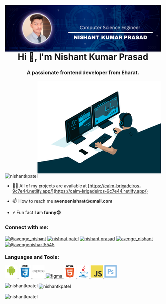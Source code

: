 <img src="./nkp.png " align="right" alt="coding"/>

<h1 align="center">Hi 👋, I'm Nishant Kumar Prasad</h1>
<h3 align="center">A passionate frontend developer from Bharat.</h3>

<img src="./ns.gif " align="right" alt="coding" width=400px/>

<p align="left"> <img src="https://komarev.com/ghpvc/?username=nishantkpatel&label=Profile%20views&color=0e75b6&style=flat" alt="nishantkpatel" /> </p>

- 👨‍💻 All of my projects are available at [https://calm-brigadeiros-9c7e44.netlify.app/](https://calm-brigadeiros-9c7e44.netlify.app/)

- 📫 How to reach me **avengenishant@gmail.com**

- ⚡ Fun fact **I am funny😎**

<h3 align="left">Connect with me:</h3>
<p align="left">
<a href="https://twitter.com/@avenge_nishant" target="blank"><img align="center" src="https://raw.githubusercontent.com/rahuldkjain/github-profile-readme-generator/master/src/images/icons/Social/twitter.svg" alt="@avenge_nishant" height="30" width="40" /></a>
<a href="https://linkedin.com/in/nishnat patel" target="blank"><img align="center" src="https://raw.githubusercontent.com/rahuldkjain/github-profile-readme-generator/master/src/images/icons/Social/linked-in-alt.svg" alt="nishnat patel" height="30" width="40" /></a>
<a href="https://fb.com/nishant prasad" target="blank"><img align="center" src="https://raw.githubusercontent.com/rahuldkjain/github-profile-readme-generator/master/src/images/icons/Social/facebook.svg" alt="nishant prasad" height="30" width="40" /></a>
<a href="https://instagram.com/avenge_nishant" target="blank"><img align="center" src="https://raw.githubusercontent.com/rahuldkjain/github-profile-readme-generator/master/src/images/icons/Social/instagram.svg" alt="avenge_nishant" height="30" width="40" /></a>
<a href="https://www.youtube.com/c/@avengenishant5545" target="blank"><img align="center" src="https://raw.githubusercontent.com/rahuldkjain/github-profile-readme-generator/master/src/images/icons/Social/youtube.svg" alt="@avengenishant5545" height="30" width="40" /></a>
</p>

<h3 align="left">Languages and Tools:</h3>
<p align="left"> <a href="https://developer.android.com" target="_blank" rel="noreferrer"> <img src="https://raw.githubusercontent.com/devicons/devicon/master/icons/android/android-original-wordmark.svg" alt="android" width="40" height="40"/> </a> <a href="https://www.w3schools.com/css/" target="_blank" rel="noreferrer"> <img src="https://raw.githubusercontent.com/devicons/devicon/master/icons/css3/css3-original-wordmark.svg" alt="css3" width="40" height="40"/> </a> <a href="https://expressjs.com" target="_blank" rel="noreferrer"> <img src="https://raw.githubusercontent.com/devicons/devicon/master/icons/express/express-original-wordmark.svg" alt="express" width="40" height="40"/> </a> <a href="https://www.figma.com/" target="_blank" rel="noreferrer"> <img src="https://www.vectorlogo.zone/logos/figma/figma-icon.svg" alt="figma" width="40" height="40"/> </a> <a href="https://www.w3.org/html/" target="_blank" rel="noreferrer"> <img src="https://raw.githubusercontent.com/devicons/devicon/master/icons/html5/html5-original-wordmark.svg" alt="html5" width="40" height="40"/> </a> <a href="https://www.java.com" target="_blank" rel="noreferrer"> <img src="https://raw.githubusercontent.com/devicons/devicon/master/icons/java/java-original.svg" alt="java" width="40" height="40"/> </a> <a href="https://developer.mozilla.org/en-US/docs/Web/JavaScript" target="_blank" rel="noreferrer"> <img src="https://raw.githubusercontent.com/devicons/devicon/master/icons/javascript/javascript-original.svg" alt="javascript" width="40" height="40"/> </a> <a href="https://www.photoshop.com/en" target="_blank" rel="noreferrer"> <img src="https://raw.githubusercontent.com/devicons/devicon/master/icons/photoshop/photoshop-line.svg" alt="photoshop" width="40" height="40"/> </a> </p>

<p><img align="left" src="https://github-readme-stats.vercel.app/api/top-langs?username=nishantkpatel&show_icons=true&locale=en&layout=compact" alt="nishantkpatel" /></p>

<p>&nbsp;<img align="center" src="https://github-readme-stats.vercel.app/api?username=nishantkpatel&show_icons=true&locale=en" alt="nishantkpatel" /></p>

<p><img align="center" src="https://github-readme-streak-stats.herokuapp.com/?user=nishantkpatel&" alt="nishantkpatel" /></p>



